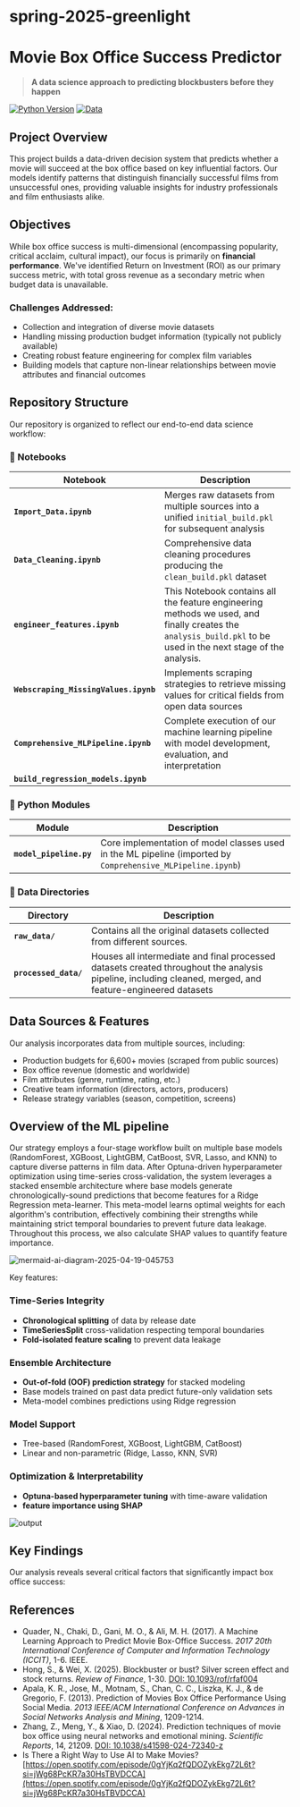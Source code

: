 # spring-2025-greenlight


# Movie Box Office Success Predictor

> **A data science approach to predicting blockbusters before they happen**

[![Python Version](https://img.shields.io/badge/python-3.8%2B-blue.svg)](https://www.python.org/downloads/)
[![Data](https://img.shields.io/badge/movies-6600%2B-yellow.svg)](data/)

## Project Overview

This project builds a data-driven decision system that predicts whether a movie will succeed at the box office based on key influential factors. Our models identify patterns that distinguish financially successful films from unsuccessful ones, providing valuable insights for industry professionals and film enthusiasts alike.

## Objectives

While box office success is multi-dimensional (encompassing popularity, critical acclaim, cultural impact), our focus is primarily on **financial performance**. We've identified Return on Investment (ROI) as our primary success metric, with total gross revenue as a secondary metric when budget data is unavailable.

### Challenges Addressed:

- Collection and integration of diverse movie datasets
- Handling missing production budget information (typically not publicly available)
- Creating robust feature engineering for complex film variables 
- Building models that capture non-linear relationships between movie attributes and financial outcomes

## Repository Structure

Our repository is organized to reflect our end-to-end data science workflow:

### 📔 Notebooks

| Notebook | Description |
|----------|-------------|
| **`Import_Data.ipynb`** | Merges raw datasets from multiple sources into a unified `initial_build.pkl` for subsequent analysis |
| **`Data_Cleaning.ipynb`** | Comprehensive data cleaning procedures producing the `clean_build.pkl` dataset |
|**`engineer_features.ipynb`**| This Notebook contains all the feature engineering methods we used, and finally creates the `analysis_build.pkl` to be used in the next stage of the analysis.|
| **`Webscraping_MissingValues.ipynb`** | Implements scraping strategies to retrieve missing values for critical fields from open data sources |
| **`Comprehensive_MLPipeline.ipynb`** | Complete execution of our machine learning pipeline with model development, evaluation, and interpretation |
|**`build_regression_models.ipynb`** |      |

### 🐍 Python Modules

| Module | Description |
|--------|-------------|
| **`model_pipeline.py`** | Core implementation of model classes used in the ML pipeline (imported by `Comprehensive_MLPipeline.ipynb`) |

### 📁 Data Directories

| Directory | Description |
|-----------|-------------|
| **`raw_data/`** | Contains all the original datasets collected from different sources. |
| **`processed_data/`** | Houses all intermediate and final processed datasets created throughout the analysis pipeline, including cleaned, merged, and feature-engineered datasets |


## Data Sources & Features

Our analysis incorporates data from multiple sources, including:

- Production budgets for 6,600+ movies (scraped from public sources)
- Box office revenue (domestic and worldwide)
- Film attributes (genre, runtime,  rating, etc.)
- Creative team information (directors, actors, producers)
- Release strategy variables (season, competition, screens)

## Overview of the ML pipeline

Our strategy employs a four-stage workflow built on multiple base models (RandomForest, XGBoost, LightGBM, CatBoost, SVR, Lasso, and KNN) to capture diverse patterns in film data. After Optuna-driven hyperparameter optimization using time-series cross-validation, the system leverages a stacked ensemble architecture where base models generate chronologically-sound predictions that become features for a Ridge Regression meta-learner. This meta-model learns optimal weights for each algorithm's contribution, effectively combining their strengths while maintaining strict temporal boundaries to prevent future data leakage. Throughout this process, we also calculate SHAP values to quantify feature importance.

![mermaid-ai-diagram-2025-04-19-045753](https://github.com/user-attachments/assets/45a249a4-dda6-4179-895c-6870738d7611)

Key features:

### Time-Series Integrity
- **Chronological splitting** of data by release date
- **TimeSeriesSplit** cross-validation respecting temporal boundaries
- **Fold-isolated feature scaling** to prevent data leakage

### Ensemble Architecture
- **Out-of-fold (OOF) prediction strategy** for stacked modeling
- Base models trained on past data predict future-only validation sets
- Meta-model combines predictions using Ridge regression

### Model Support
- Tree-based (RandomForest, XGBoost, LightGBM, CatBoost)
- Linear and non-parametric (Ridge, Lasso, KNN, SVR)

### Optimization & Interpretability
- **Optuna-based hyperparameter tuning** with time-aware validation
- **feature importance using SHAP** 

![output](https://github.com/user-attachments/assets/499dab73-3a66-48b5-998c-1f164dbc0c6b)

## Key Findings

Our analysis reveals several critical factors that significantly impact box office success:


## References

* Quader, N., Chaki, D., Gani, M. O., & Ali, M. H. (2017). A Machine Learning Approach to Predict Movie Box-Office Success. *2017 20th International Conference of Computer and Information Technology (ICCIT)*, 1-6. IEEE.
* Hong, S., & Wei, X. (2025). Blockbuster or bust? Silver screen effect and stock returns. *Review of Finance*, 1-30. [DOI: 10.1093/rof/rfaf004](https://doi.org/10.1093/rof/rfaf004)
* Apala, K. R., Jose, M., Motnam, S., Chan, C. C., Liszka, K. J., & de Gregorio, F. (2013). Prediction of Movies Box Office Performance Using Social Media. *2013 IEEE/ACM International Conference on Advances in Social Networks Analysis and Mining*, 1209-1214.
* Zhang, Z., Meng, Y., & Xiao, D. (2024). Prediction techniques of movie box office using neural networks and emotional mining. *Scientific Reports*, 14, 21209. [DOI: 10.1038/s41598-024-72340-z](https://doi.org/10.1038/s41598-024-72340-z)
* Is There a Right Way to Use AI to Make Movies? [https://open.spotify.com/episode/0gYjKq2fQDOZykEkg72L6t?si=jWg68PcKR7a30HsTBVDCCA](https://open.spotify.com/episode/0gYjKq2fQDOZykEkg72L6t?si=jWg68PcKR7a30HsTBVDCCA)

